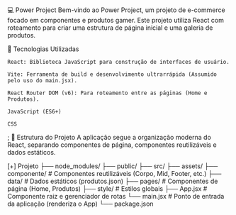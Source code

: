 💻 Power Project
Bem-vindo ao Power Project, um projeto de e-commerce focado em componentes e produtos gamer. Este projeto utiliza React com roteamento para criar uma estrutura de página inicial e uma galeria de produtos.

🚀 Tecnologias Utilizadas

    React: Biblioteca JavaScript para construção de interfaces de usuário.

    Vite: Ferramenta de build e desenvolvimento ultrarrápida (Assumido pelo uso do main.jsx).

    React Router DOM (v6): Para roteamento entre as páginas (Home e Produtos).

    JavaScript (ES6+)

    CSS

  ;
  📂 Estrutura do Projeto
  A aplicação segue a organização moderna do React, separando componentes de página, componentes reutilizáveis e dados estáticos.

  [+] Projeto
 ├── node_modules/
 ├── public/
 ├── src/
    ├── assets/
    ├── componente/     # Componentes reutilizáveis (Corpo, Mid, Footer, etc.)
    ├── data/           # Dados estáticos (produtos.json)
    ├── pages/          # Componentes de página (Home, Produtos)
    ├── style/          # Estilos globais
    ├── App.jsx         # Componente raiz e gerenciador de rotas
    └── main.jsx        # Ponto de entrada da aplicação (renderiza o App)
 └── package.json
